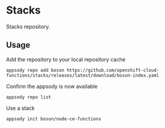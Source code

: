 # Stacks

Stacks repository.

## Usage

Add the repository to your local repository cache
```
appsody repo add boson https://github.com/openshift-cloud-functions/stacks/releases/latest/download/boson-index.yaml
```

Confirm the appsody is now available
```
appsody repo list
```

Use a stack
```
appsody init boson/node-ce-functions
```



